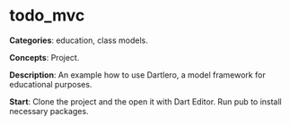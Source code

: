 
# todo_mvc

**Categories**: education, class models.

**Concepts**: Project.

**Description**:
An example how to use Dartlero, a model framework for educational purposes.

**Start**:
Clone the project and the open it with Dart Editor. 
Run pub to install necessary packages. 






